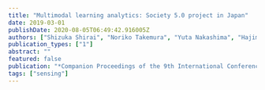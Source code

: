 ```yaml
---
title: "Multimodal learning analytics: Society 5.0 project in Japan"
date: 2019-03-01
publishDate: 2020-08-05T06:49:42.916005Z
authors: ["Shizuka Shirai", "Noriko Takemura", "Yuta Nakashima", "Hajime Nagahara", "Haruo Takemura"]
publication_types: ["1"]
abstract: ""
featured: false
publication: "*Companion Proceedings of the 9th International Conference on Learning Analytics & Knowledge*"
tags: ["sensing"]
---
```


